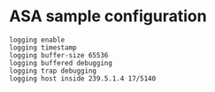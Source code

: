 # ASA sample configuration
```
logging enable
logging timestamp
logging buffer-size 65536
logging buffered debugging
logging trap debugging
logging host inside 239.5.1.4 17/5140
```
